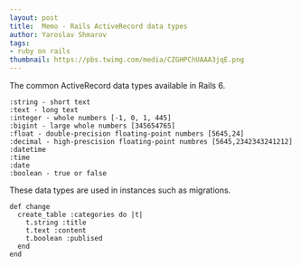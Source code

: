 ```yaml
---
layout: post
title:  Memo - Rails ActiveRecord data types
author: Yaroslav Shmarov
tags: 
- ruby on rails
thumbnail: https://pbs.twimg.com/media/CZGHPChUAAA3jqE.png
---
```


The common ActiveRecord data types available in Rails 6.

```
:string - short text
:text - long text
:integer - whole numbers [-1, 0, 1, 445]
:bigint - large whole numbers [345654765]
:float - double-precision floating-point numbers [5645,24]
:decimal - high-prescision floating-point numbres [5645,2342343241212]
:datetime
:time
:date
:boolean - true or false
```

These data types are used in instances such as migrations.

```
def change
  create_table :categories do |t|
    t.string :title
    t.text :content
    t.boolean :publised
  end
end
```